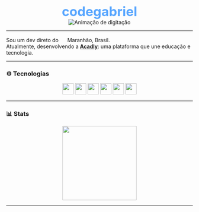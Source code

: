 <div align="center">
  
  <h1 style="color:#58a6ff; font-size: 2.5em; margin-bottom: 0;">codegabriel</h1>
  
  <div style="display: inline-block;">
<img src="https://readme-typing-svg.demolab.com?font=Fira+Code&size=14&duration=3000&pause=1000&color=58A6FF&center=true&vCenter=true&width=435&lines=Transformando+ideias+em+realidade;Construindo+o+futuro+um+commit+por+vez;Criando+código+com+criatividade" alt="Animação de digitação" />
  </div>
</div>

---

Sou um dev direto do <img src="https://cdn-icons-png.flaticon.com/128/197/197386.png" width="16"/> Maranhão, Brasil.  
Atualmente, desenvolvendo a <b><a href="https://codegabriel.com.br/acadly">Acadly</a></b>: uma plataforma que une educação e tecnologia.

---

### ⚙️ Tecnologias

<div align="center">
  <img src="https://cdn.jsdelivr.net/gh/devicons/devicon/icons/python/python-original.svg" height="30" />
  <img src="https://cdn.jsdelivr.net/gh/devicons/devicon/icons/lua/lua-original.svg" height="30" />
  <img src="https://cdn.jsdelivr.net/gh/devicons/devicon/icons/react/react-original.svg" height="30" />
  <img src="https://cdn.jsdelivr.net/gh/devicons/devicon/icons/javascript/javascript-original.svg" height="30" />
  <img src="https://cdn.jsdelivr.net/gh/devicons/devicon/icons/html5/html5-original.svg" height="30" />
  <img src="https://cdn.jsdelivr.net/gh/devicons/devicon/icons/css3/css3-original.svg" height="30" />
</div>

---

### 📊 Stats

<div align="center">
  <img src="https://streak-stats.demolab.com?user=codedgabriel&theme=dark&hide_border=false&border_radius=5" height="200" />
</div>

---
